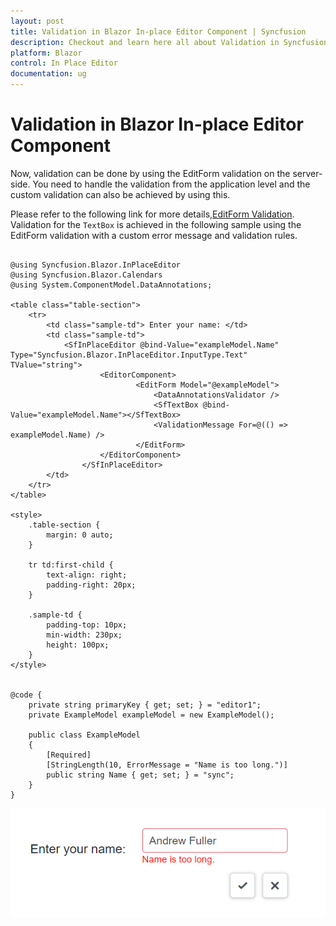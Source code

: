 ```yaml
---
layout: post
title: Validation in Blazor In-place Editor Component | Syncfusion
description: Checkout and learn here all about Validation in Syncfusion Blazor In-place Editor component and more.
platform: Blazor
control: In Place Editor 
documentation: ug
---
```


# Validation in Blazor In-place Editor Component

Now, validation can be done by using the EditForm validation on the server-side. You need to handle the validation from the application level and the custom validation can also be achieved by using this.

Please refer to the following link for more details,[EditForm Validation](https://docs.microsoft.com/en-us/aspnet/core/blazor/forms-validation?view=aspnetcore-5.0). Validation for the `TextBox` is achieved in the following sample using the EditForm validation with a custom error message and validation rules.

```cshtml

@using Syncfusion.Blazor.InPlaceEditor
@using Syncfusion.Blazor.Calendars
@using System.ComponentModel.DataAnnotations;

<table class="table-section">
    <tr>
        <td class="sample-td"> Enter your name: </td>
        <td class="sample-td">
            <SfInPlaceEditor @bind-Value="exampleModel.Name" Type="Syncfusion.Blazor.InPlaceEditor.InputType.Text"  TValue="string">
                    <EditorComponent>
                            <EditForm Model="@exampleModel">
                                <DataAnnotationsValidator />
                                <SfTextBox @bind-Value="exampleModel.Name"></SfTextBox>
                                <ValidationMessage For=@(() => exampleModel.Name) />
                            </EditForm>
                    </EditorComponent>
                </SfInPlaceEditor>
        </td>
    </tr>
</table>

<style>
    .table-section {
        margin: 0 auto;
    }

    tr td:first-child {
        text-align: right;
        padding-right: 20px;
    }

    .sample-td {
        padding-top: 10px;
        min-width: 230px;
        height: 100px;
    }
</style>


@code {
    private string primaryKey { get; set; } = "editor1";
    private ExampleModel exampleModel = new ExampleModel();

    public class ExampleModel
    {
        [Required]
        [StringLength(10, ErrorMessage = "Name is too long.")]
        public string Name { get; set; } = "sync";
    }
}
```


![Validation in Blazor In-place Editor](./images/blazor-inplace-editor-validation.png)